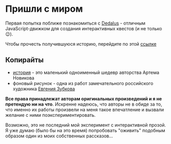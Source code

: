 # Пришли с миром
Первая попытка поближе познакомиться с [Dedalus](https://github.com/pistacchio/Dedalus) - отличным JavaScript-движком для создания интерактивных квестов (и не только😉).

Чтобы прочесть получившуюся историю, перейдите по этой [ссылке](https://liketaurus.github.io/IF-Dedalus/story.html)

## Копирайты
* [история](http://samlib.ru/n/nowikow_artem_ewgenxewich/prishli_s_mirom.shtml) - это маленький  одноименный шедевр авторства Артема Новикова 
* фоновый рисунок - одна из работ замечательного российского художника [Евгения Зубкова](https://www.championat.com/cybersport/article-4012717-kiberpank-glazami-rossijskogo-hudozhnika-evgenija-zubkova.html)

**Все права принадлежат авторам оригинальных произведений и я не претендую ни на что**. Искренне надеюсь, что авторы не в обиде за то, что именно их работы произвели на меня такое впечатление и вызвали желание с ними поэкспериментировать.

Возможно, это не последний мой эксперимент с интерактивной прозой. Я уже думаю (было бы на это время) попробовать "оживить" подобным образом один из моих собственных рассказов...

